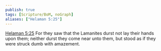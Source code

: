 ```yaml
---
publish: true
tags: [Scripture/BoM, noGraph]
aliases: ["Helaman 5:25"]
---
```

[Helaman 5:25](https://churchofjesuschrist.org/study/scriptures/bofm/hel/5?lang=eng&id=p25#p25) For they saw that the Lamanites durst not lay their hands upon them; neither durst they come near unto them, but stood as if they were struck dumb with amazement.
